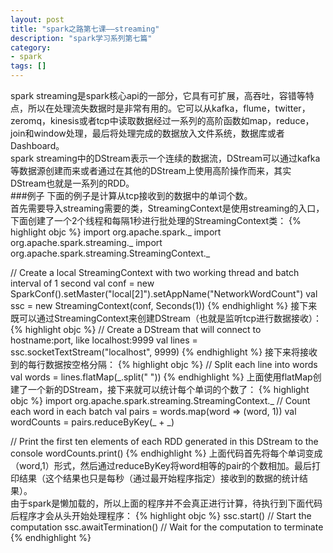 ```yaml
---
layout: post
title: "spark之路第七课——streaming"
description: "spark学习系列第七篇"
category: 
- spark
tags: []
---
```


spark streaming是spark核心api的一部分，它具有可扩展，高吞吐，容错等特点，所以在处理流失数据时是非常有用的。它可以从kafka，flume，twitter，zeromq，kinesis或者tcp中读取数据经过一系列的高阶函数如map，reduce，join和window处理，最后将处理完成的数据放入文件系统，数据库或者Dashboard。</br>
spark streaming中的DStream表示一个连续的数据流，DStream可以通过kafka等数据源创建而来或者通过在其他的DStream上使用高阶操作而来，其实DStream也就是一系列的RDD。</br>
###例子
下面的例子是计算从tcp接收到的数据中的单词个数。</br>
首先需要导入streaming需要的类，StreamingContext是使用streaming的入口，下面创建了一个2个线程和每隔1秒进行批处理的StreamingContext类：
{% highlight objc %}
import org.apache.spark.\_
import org.apache.spark.streaming.\_
import org.apache.spark.streaming.StreamingContext.\_

// Create a local StreamingContext with two working thread and batch interval of 1 second
val conf = new SparkConf().setMaster("local[2]").setAppName("NetworkWordCount")
val ssc = new StreamingContext(conf, Seconds(1))
{% endhighlight %}
接下来既可以通过StreamingContext来创建DStream（也就是监听tcp进行数据接收）：
{% highlight objc %}
// Create a DStream that will connect to hostname:port, like localhost:9999
val lines = ssc.socketTextStream("localhost", 9999)
{% endhighlight %}
接下来将接收到的每行数据按空格分隔：
{% highlight objc %}
// Split each line into words
val words = lines.flatMap(\_.split(" "))
{% endhighlight %}
上面使用flatMap创建了一个新的DStream，接下来就可以统计每个单词的个数了：
{% highlight objc %}
import org.apache.spark.streaming.StreamingContext.\_
// Count each word in each batch
val pairs = words.map(word => (word, 1))
val wordCounts = pairs.reduceByKey(\_ + \_)

// Print the first ten elements of each RDD generated in this DStream to the console
wordCounts.print()
{% endhighlight %}
上面代码首先将每个单词变成（word,1）形式，然后通过reduceByKey将word相等的pair的个数相加。最后打印结果（这个结果也只是每秒（通过最开始程序指定）接收到的数据的统计结果）。</br>
由于spark是懒加载的，所以上面的程序并不会真正进行计算，待执行到下面代码后程序才会从头开始处理程序：
{% highlight objc %}
ssc.start()             // Start the computation
ssc.awaitTermination()  // Wait for the computation to terminate
{% endhighlight %}
